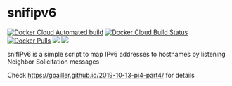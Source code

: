 # snifipv6
[![Docker Cloud Automated build](https://img.shields.io/docker/cloud/automated/gpailler/snifipv6)](https://hub.docker.com/r/gpailler/snifipv6/builds)
[![Docker Cloud Build Status](https://img.shields.io/docker/cloud/build/gpailler/snifipv6)](https://hub.docker.com/r/gpailler/snifipv6/builds)
[![Docker Pulls](https://img.shields.io/docker/pulls/gpailler/snifipv6.svg)](https://hub.docker.com/r/gpailler/snifipv6/)
[![](https://images.microbadger.com/badges/version/gpailler/snifipv6:latest.svg)](https://microbadger.com/images/gpailler/snifipv6:latest)
[![](https://images.microbadger.com/badges/image/gpailler/snifipv6:latest.svg)](https://microbadger.com/images/gpailler/snifipv6:latest)

snifIPv6 is a simple script to map IPv6 addresses to hostnames by listening Neighbor Solicitation messages

Check https://gpailler.github.io/2019-10-13-pi4-part4/ for details
